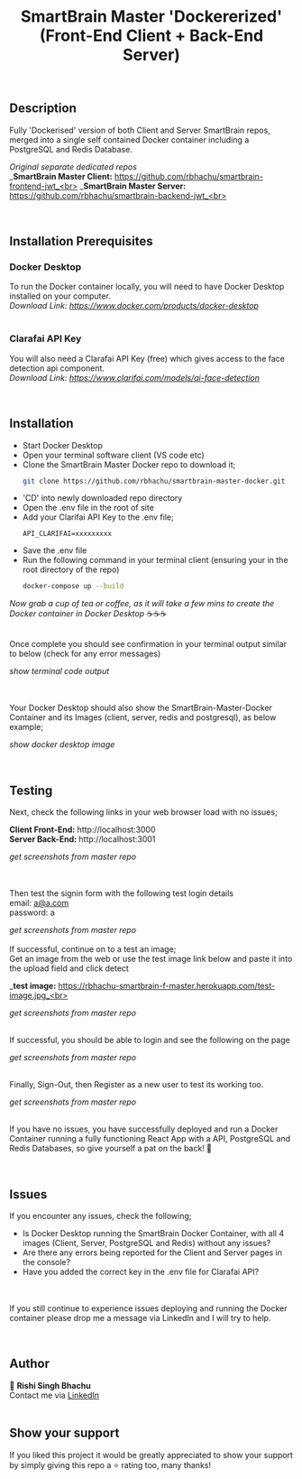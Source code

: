 <h1 align="center">SmartBrain Master 'Dockererized' (Front-End Client + Back-End Server) </h1>
<br>

## Description

<p>
Fully 'Dockerised' version of both Client and Server SmartBrain repos, merged into a single self contained Docker container including a PostgreSQL and Redis Database.
<br>

_Original separate dedicated repos_<br>
_**SmartBrain Master Client:** https://github.com/rbhachu/smartbrain-frontend-jwt_<br>
_**SmartBrain Master Server:** https://github.com/rbhachu/smartbrain-backend-jwt_<br>
</p>
<br>


## Installation Prerequisites
<p>

### Docker Desktop
To run the Docker container locally, you will need to have Docker Desktop installed on your computer.<br>
_Download Link: https://www.docker.com/products/docker-desktop_
<br><br>

### Clarafai API Key
You will also need a Clarafai API Key (free) which gives access to the face detection api component.<br>
_Download Link: https://www.clarifai.com/models/ai-face-detection_
</p>
<br>


## Installation
<ul>

<li>
Start Docker Desktop
</li>

<li>
Open your terminal software client (VS code etc)
</li>

<li>
Clone the SmartBrain Master Docker repo to download it;

```sh
git clone https://github.com/rbhachu/smartbrain-master-docker.git
```

</li>

<li>
'CD' into newly downloaded repo directory
</li>

<li>
Open the .env file in the root of site
</li>

<li>
Add your Clarifai API Key to the .env file;

```env
API_CLARIFAI=xxxxxxxxx
```

</li>

<li>
Save the .env file
</li>

<li>
Run the following command in your terminal client (ensuring your in the root directory of the repo)

```sh
docker-compose up --build
```
</li>
</ul>


<p>

*Now grab a cup of tea or coffee, as it will take a few mins to create the Docker container in Docker Desktop* ☕☕☕

<br>
Once complete you should see confirmation in your terminal output similar to below (check for any error messages)
<br>

_show terminal code output_


<br><br>
Your Docker Desktop should also show the SmartBrain-Master-Docker Container and its Images (client, server, redis and postgresql), as below example;
<br>

_show docker desktop image_

</p>
<br>


## Testing

<p>
Next, check the following links in your web browser load with no issues;<br>

**Client Front-End:** http://localhost:3000<br>
**Server Back-End:** http://localhost:3001<br>

_get screenshots from master repo_

<br><br>
Then test the signin form with the following test login details<br>
email: a@a.com<br>
password: a<br>

_get screenshots from master repo_<br>
<br>
If successful, continue on to a test an image;<br>
Get an image from the web or use the test image link below and paste it into the upload field and click detect<br>

_**test image:** https://rbhachu-smartbrain-f-master.herokuapp.com/test-image.jpg_<br>

_get screenshots from master repo_

<br>
If successful, you should be able to login and see the following on the page<br>

_get screenshots from master repo_

<br>
Finally, Sign-Out, then Register as a new user to test its working too.<br>

_get screenshots from master repo_

<br>
If you have no issues, you have successfully deployed and run a Docker Container running a fully functioning React App with a API, PostgreSQL and Redis Databases, so give yourself a pat on the back! 👏

</p>
<br>


## Issues

<p>
If you encounter any issues, check the following;

<ul>

<li>
Is Docker Desktop running the SmartBrain Docker Container, with all 4 images (Client, Server, PostgreSQL and Redis) without any issues?
</li>

<li>
Are there any errors being reported for the Client and Server pages in the console?
</li>

<li>
Have you added the correct key in the .env file for Clarafai API?
</li>

</ul>

<br><br> 
If you still continue to experience issues deploying and running the Docker container please drop me a message via LinkedIn and I will try to help.
</p>
<br>


## Author

👤 **Rishi Singh Bhachu**<br>
Contact me via [LinkedIn](https://www.linkedin.com/in/rishisinghbhachu/)
<br><br>

## Show your support

<p>
If you liked this project it would be greatly appreciated to show your support by simply giving this repo a ⭐️ rating too, many thanks!</p>